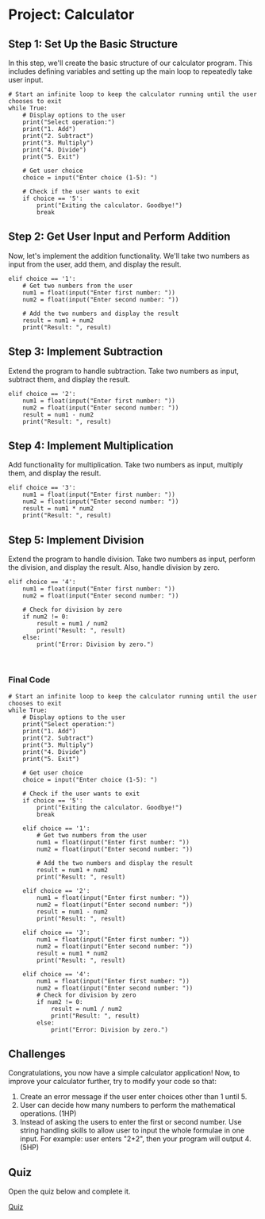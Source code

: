 # Project: Calculator

## Step 1: Set Up the Basic Structure

In this step, we'll create the basic structure of our calculator program. This includes defining variables and setting up the main loop to repeatedly take user input.

    # Start an infinite loop to keep the calculator running until the user chooses to exit
    while True:
        # Display options to the user
        print("Select operation:")
        print("1. Add")
        print("2. Subtract")
        print("3. Multiply")
        print("4. Divide")
        print("5. Exit")

        # Get user choice
        choice = input("Enter choice (1-5): ")
        
        # Check if the user wants to exit
        if choice == '5':
            print("Exiting the calculator. Goodbye!")
            break

## Step 2: Get User Input and Perform Addition

Now, let's implement the addition functionality. We'll take two numbers as input from the user, add them, and display the result.

    elif choice == '1':
        # Get two numbers from the user
        num1 = float(input("Enter first number: "))
        num2 = float(input("Enter second number: "))
        
        # Add the two numbers and display the result
        result = num1 + num2
        print("Result: ", result)

## Step 3: Implement Subtraction
Extend the program to handle subtraction. Take two numbers as input, subtract them, and display the result.

    elif choice == '2':
        num1 = float(input("Enter first number: "))
        num2 = float(input("Enter second number: "))
        result = num1 - num2
        print("Result: ", result)

## Step 4: Implement Multiplication
Add functionality for multiplication. Take two numbers as input, multiply them, and display the result.

    elif choice == '3':
        num1 = float(input("Enter first number: "))
        num2 = float(input("Enter second number: "))
        result = num1 * num2
        print("Result: ", result)

## Step 5: Implement Division
Extend the program to handle division. Take two numbers as input, perform the division, and display the result. Also, handle division by zero.

    elif choice == '4':
        num1 = float(input("Enter first number: "))
        num2 = float(input("Enter second number: "))
        
        # Check for division by zero
        if num2 != 0:
            result = num1 / num2
            print("Result: ", result)
        else:
            print("Error: Division by zero.")


<br>

### Final Code

    # Start an infinite loop to keep the calculator running until the user chooses to exit
    while True:
        # Display options to the user
        print("Select operation:")
        print("1. Add")
        print("2. Subtract")
        print("3. Multiply")
        print("4. Divide")
        print("5. Exit")

        # Get user choice
        choice = input("Enter choice (1-5): ")
        
        # Check if the user wants to exit
        if choice == '5':
            print("Exiting the calculator. Goodbye!")
            break

        elif choice == '1':
            # Get two numbers from the user
            num1 = float(input("Enter first number: "))
            num2 = float(input("Enter second number: "))
            
            # Add the two numbers and display the result
            result = num1 + num2
            print("Result: ", result)

        elif choice == '2':
            num1 = float(input("Enter first number: "))
            num2 = float(input("Enter second number: "))
            result = num1 - num2
            print("Result: ", result)

        elif choice == '3':
            num1 = float(input("Enter first number: "))
            num2 = float(input("Enter second number: "))
            result = num1 * num2
            print("Result: ", result)

        elif choice == '4':
            num1 = float(input("Enter first number: "))
            num2 = float(input("Enter second number: "))
            # Check for division by zero
            if num2 != 0:
                result = num1 / num2
                print("Result: ", result)
            else:
                print("Error: Division by zero.")

## Challenges

Congratulations, you now have a simple calculator application! Now, to improve your calculator further, try to modify your code so that:

1. Create an error message if the user enter choices other than 1 until 5.
2. User can decide how many numbers to perform the mathematical operations. (1HP)
3. Instead of asking the users to enter the first or second number. Use string handling skills to allow user to input the whole formulae in one input. For example: user enters "2+2", then your program will output 4.(5HP)

## Quiz

Open the quiz below and complete it.

[Quiz](https://forms.office.com/r/JArcadAcgh)